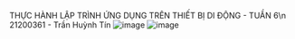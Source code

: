 THỰC HÀNH LẬP TRÌNH ỨNG DỤNG TRÊN THIẾT BỊ DI ĐỘNG - TUẦN 6\n
21200361 - Trần Huỳnh Tín
![image](https://github.com/user-attachments/assets/7c85c31e-b6bb-4873-91f8-ffef917c216f)
![image](https://github.com/user-attachments/assets/bd8eb837-a6c2-433d-a45e-8ac842e28ace)
